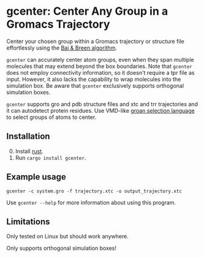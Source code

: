 # gcenter: Center Any Group in a Gromacs Trajectory 

Center your chosen group within a Gromacs trajectory or structure file effortlessly using the [Bai & Breen algorithm](https://doi.org/10.1080/2151237X.2008.10129266).

`gcenter` can accurately center atom groups, even when they span multiple molecules that may extend beyond the box boundaries. Note that `gcenter` does not employ connectivity information, so it doesn't require a tpr file as input. However, it also lacks the capability to wrap molecules into the simulation box. Be aware that `gcenter` exclusively supports orthogonal simulation boxes.

`gcenter` supports gro and pdb structure files and xtc and trr trajectories and it can autodetect protein residues. Use VMD-like [groan selection language](https://docs.rs/groan_rs/0.1.0/groan_rs/#groan-selection-language) to select groups of atoms to center.

## Installation

0) Install [rust](https://www.rust-lang.org/tools/install).
1) Run `cargo install gcenter`.

## Example usage

```
gcenter -c system.gro -f trajectory.xtc -o output_trajectory.xtc
```

Use `gcenter --help` for more information about using this program.


## Limitations

Only tested on Linux but should work anywhere.

Only supports orthogonal simulation boxes!